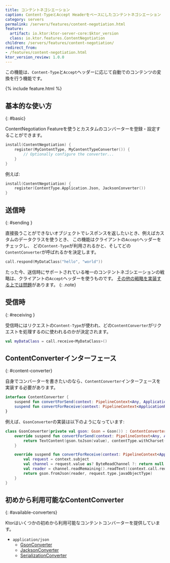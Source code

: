 ```yaml
---
title: コンテントネゴシエーション
caption: Content-TypeとAccept Headerをベースにしたコンテントネゴシエーション
category: servers
permalink: /servers/features/content-negotiation.html
feature:
  artifact: io.ktor:ktor-server-core:$ktor_version
  class: io.ktor.features.ContentNegotiation
children: /servers/features/content-negotiation/
redirect_from:
- /features/content-negotiation.html
ktor_version_review: 1.0.0
---
```


この機能は、`Content-Type`と`Accept`ヘッダーに応じて自動でのコンテンツの変換を行う機能です。

{% include feature.html %}

## 基本的な使い方
{: #basic}

ContentNegotiation Featureを使うとカスタムのコンバーターを登録・設定することができます。

```kotlin
install(ContentNegotiation) {
    register(MyContentType, MyContentTypeConverter()) {
        // Optionally configure the converter...
    }
}
```

例えば:

```kotlin
install(ContentNegotiation) {
    register(ContentType.Application.Json, JacksonConverter())
}
```

## 送信時
{: #sending }

直接扱うことができないオブジェクトでレスポンスを返したいとき、例えばカスタムのデータクラスを使うとき、
この機能はクライアントの`Accept`ヘッダーをチェックし、
どの`Content-Type`が利用されるかと、そしてどの`ContentConverter`が呼ばれるかを決定します。

```kotlin
call.respond(MyDataClass("hello", "world"))
```

たった今、送信時にサポートされている唯一のコンテントネゴシエーションの戦略は、クライアントの`Accept`ヘッダーを使うものです。
[その他の戦略を実装する上では問題](https://github.com/ktorio/ktor/issues/357)があります。
{: .note} 

## 受信時
{: #receiving }

受信時にはリクエストの`Content-Type`が使われ、どの`ContentConverter`がリクエストを処理するのに使われるのかが決定されます。

```kotlin
val myDataClass = call.receive<MyDataClass>()
```

## ContentConverterインターフェース
{: #content-converter}

自身でコンバーターを書きたいのなら、`ContentConverter`インターフェースを実装する必要があります。

```kotlin
interface ContentConverter {
    suspend fun convertForSend(context: PipelineContext<Any, ApplicationCall>, contentType: ContentType, value: Any): Any?
    suspend fun convertForReceive(context: PipelineContext<ApplicationReceiveRequest, ApplicationCall>): Any?
}
```

例えば、`GsonConverter`の実装は以下のようになっています:

```kotlin
class GsonConverter(private val gson: Gson = Gson()) : ContentConverter {
    override suspend fun convertForSend(context: PipelineContext<Any, ApplicationCall>, contentType: ContentType, value: Any): Any? {
        return TextContent(gson.toJson(value), contentType.withCharset(context.call.suitableCharset()))
    }

    override suspend fun convertForReceive(context: PipelineContext<ApplicationReceiveRequest, ApplicationCall>): Any? {
        val request = context.subject
        val channel = request.value as? ByteReadChannel ?: return null
        val reader = channel.readRemaining().readText((context.call.request.contentCharset() ?: Charsets.UTF_8).newDecoder()).reader()
        return gson.fromJson(reader, request.type.javaObjectType)
    }
}
```

## 初めから利用可能なContentConverter
{: #available-converters}

Ktorはいくつかの初めから利用可能なコンテントコンバーターを提供しています。

* `application/json`
    * [GsonConverter](/servers/features/content-negotiation/gson.html)
    * [JacksonConverter](/servers/features/content-negotiation/jackson.html)
    * [SerializationConverter](/servers/features/content-negotiation/serialization-converter.html)

